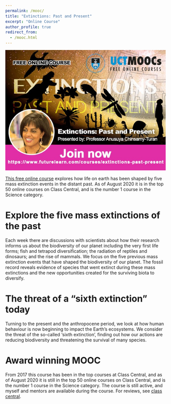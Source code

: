 ```yaml
---
permalink: /mooc/
title: "Extinctions: Past and Present"
excerpt: "Online Course"
author_profile: true
redirect_from: 
  - /mooc.html
---
```

<img src='/images/Extintio Past and present.jpg'>

[This free online course](https://www.futurelearn.com/courses/extinctions-past-present) explores how life on earth has been shaped by five mass extinction events in the distant past. As of August 2020 it is in the top 50 online courses on Class Central, and is the number 1 course in the Science category. 

# Explore the five mass extinctions of the past

Each week there are discussions with scientists about how their research informs us about the biodiversity of our planet including the very first life forms; fish and tetrapod diversification; the radiation of reptiles and dinosaurs; and the rise of mammals. We focus on the five previous mass extinction events that have shaped the biodiversity of our planet. The fossil record reveals evidence of species that went extinct during these mass extinctions and the new opportunities created for the surviving biota to diversify.
# The threat of a “sixth extinction” today

Turning to the present and the anthropocene period, we look at how human behaviour is now beginning to impact the Earth’s ecosystems. We consider the threat of the so-called ‘sixth extinction’, finding out how our actions are reducing biodiversity and threatening the survival of many species.

# Award winning MOOC
From 2017 this course has been in the top courses at Class Central, and as of August 2020 it is still in the top 50 online courses on Class Central, and is the number 1 course in the Science category. The course is still active, and myself and mentors are available during the course. For reviews, see [class central](https://www.classcentral.com/course/extinctions-past-present-8004).
